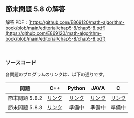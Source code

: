 ## 節末問題 5.8 の解答

解答 PDF：[https://github.com/E869120/math-algorithm-book/blob/main/editorial/chap5-8/chap5-8.pdf](https://github.com/E869120/math-algorithm-book/blob/main/editorial/chap5-8/chap5-8.pdf)

<br />

### ソースコード

各問題のプログラムのリンクは、以下の通りです。

| 問題 | C++ | Python | JAVA | C |
|:---:|:---:|:---:|:---:|:---:|
| 節末問題 5.8.2 | [リンク](https://github.com/E869120/math-algorithm-book/blob/main/editorial/chap5-8/prob5-8-2.cpp) | [リンク](https://github.com/E869120/math-algorithm-book/blob/main/editorial/chap5-8/prob5-8-2.py) | [リンク](https://github.com/E869120/math-algorithm-book/blob/main/editorial/chap5-8/prob5-8-2.java) | [リンク](https://github.com/E869120/math-algorithm-book/blob/main/editorial/chap5-8/prob5-8-2.c) |
| 節末問題 5.8.3 | [リンク](https://github.com/E869120/math-algorithm-book/blob/main/editorial/chap5-8/prob5-8-3.cpp) | 準備中 | 準備中 | 準備中 |